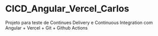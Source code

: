 # CICD_Angular_Vercel_Carlos
Projeto para teste de Continues Delivery e Continuous Integration com Angular + Vercel + Git + Github Actions
